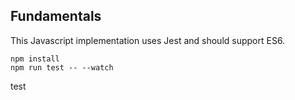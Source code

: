 ## Fundamentals

This Javascript implementation uses Jest and should support ES6.

```
npm install
npm run test -- --watch
```

test

